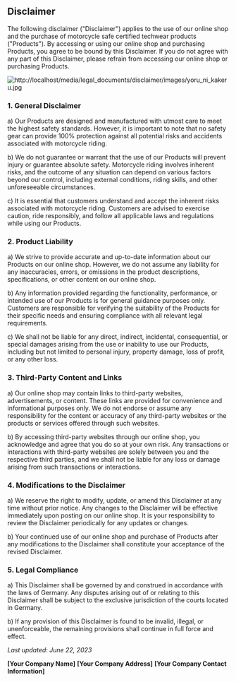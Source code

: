 ## Disclaimer

The following disclaimer ("Disclaimer") applies to the use of our online shop and the purchase of motorcycle safe certified techwear products ("Products"). By accessing or using our online shop and purchasing Products, you agree to be bound by this Disclaimer. If you do not agree with any part of this Disclaimer, please refrain from accessing our online shop or purchasing Products.

![http://localhost/media/legal_documents/disclaimer/images/yoru_ni_kakeru.jpg](http://localhost/media/legal_documents/disclaimer/images/yoru_ni_kakeru.jpg)

### 1. General Disclaimer

a) Our Products are designed and manufactured with utmost care to meet the highest safety standards. However, it is important to note that no safety gear can provide 100% protection against all potential risks and accidents associated with motorcycle riding.

b) We do not guarantee or warrant that the use of our Products will prevent injury or guarantee absolute safety. Motorcycle riding involves inherent risks, and the outcome of any situation can depend on various factors beyond our control, including external conditions, riding skills, and other unforeseeable circumstances.

c) It is essential that customers understand and accept the inherent risks associated with motorcycle riding. Customers are advised to exercise caution, ride responsibly, and follow all applicable laws and regulations while using our Products.

### 2. Product Liability

a) We strive to provide accurate and up-to-date information about our Products on our online shop. However, we do not assume any liability for any inaccuracies, errors, or omissions in the product descriptions, specifications, or other content on our online shop.

b) Any information provided regarding the functionality, performance, or intended use of our Products is for general guidance purposes only. Customers are responsible for verifying the suitability of the Products for their specific needs and ensuring compliance with all relevant legal requirements.

c) We shall not be liable for any direct, indirect, incidental, consequential, or special damages arising from the use or inability to use our Products, including but not limited to personal injury, property damage, loss of profit, or any other loss.

### 3. Third-Party Content and Links

a) Our online shop may contain links to third-party websites, advertisements, or content. These links are provided for convenience and informational purposes only. We do not endorse or assume any responsibility for the content or accuracy of any third-party websites or the products or services offered through such websites.

b) By accessing third-party websites through our online shop, you acknowledge and agree that you do so at your own risk. Any transactions or interactions with third-party websites are solely between you and the respective third parties, and we shall not be liable for any loss or damage arising from such transactions or interactions.

### 4. Modifications to the Disclaimer

a) We reserve the right to modify, update, or amend this Disclaimer at any time without prior notice. Any changes to the Disclaimer will be effective immediately upon posting on our online shop. It is your responsibility to review the Disclaimer periodically for any updates or changes.

b) Your continued use of our online shop and purchase of Products after any modifications to the Disclaimer shall constitute your acceptance of the revised Disclaimer.

### 5. Legal Compliance

a) This Disclaimer shall be governed by and construed in accordance with the laws of Germany. Any disputes arising out of or relating to this Disclaimer shall be subject to the exclusive jurisdiction of the courts located in Germany.

b) If any provision of this Disclaimer is found to be invalid, illegal, or unenforceable, the remaining provisions shall continue in full force and effect.

*Last updated: June 22, 2023*

**[Your Company Name]**
**[Your Company Address]**
**[Your Company Contact Information]**